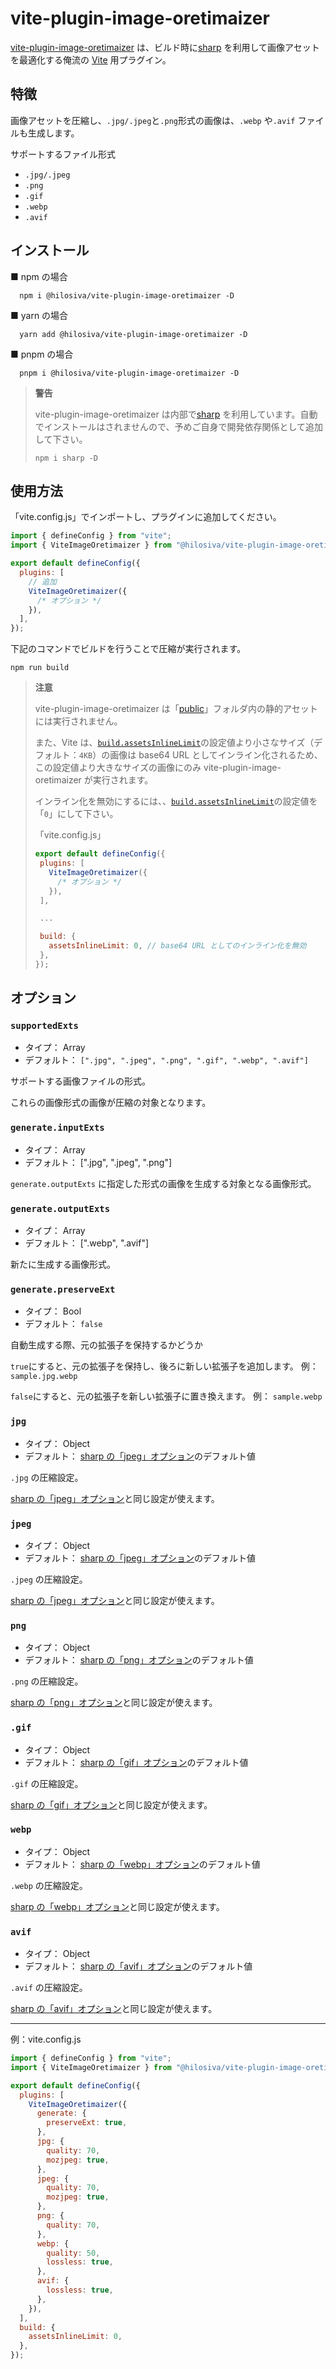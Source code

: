 # vite-plugin-image-oretimaizer

[vite-plugin-image-oretimaizer](https://github.com/hilosiva/vite-plugin-image-oretimaizer) は、ビルド時に[sharp](https://sharp.pixelplumbing.com/) を利用して画像アセットを最適化する俺流の [Vite](https://ja.vitejs.dev/) 用プラグイン。



## 特徴

画像アセットを圧縮し、`.jpg/.jpeg`と`.png`形式の画像は、`.webp` や`.avif` ファイルも生成します。

サポートするファイル形式

- `.jpg/.jpeg`
- `.png`
- `.gif`
- `.webp`
- `.avif`

## インストール

■ npm の場合

```console
  npm i @hilosiva/vite-plugin-image-oretimaizer -D
```

■ yarn の場合

```console
  yarn add @hilosiva/vite-plugin-image-oretimaizer -D
```

■ pnpm の場合

```console
  pnpm i @hilosiva/vite-plugin-image-oretimaizer -D
```

> **警告**
>
> vite-plugin-image-oretimaizer は内部で[sharp](https://sharp.pixelplumbing.com/) を利用しています。自動でインストールはされませんので、予めご自身で開発依存関係として追加して下さい。
>
> ```console
> npm i sharp -D
> ```

## 使用方法

「vite.config.js」でインポートし、プラグインに追加してください。

```javascript
import { defineConfig } from "vite";
import { ViteImageOretimaizer } from "@hilosiva/vite-plugin-image-oretimaizer"; // 追加

export default defineConfig({
  plugins: [
    // 追加
    ViteImageOretimaizer({
      /* オプション */
    }),
  ],
});
```

下記のコマンドでビルドを行うことで圧縮が実行されます。

```console
npm run build
```

> **注意**
>
> vite-plugin-image-oretimaizer は「[public](https://ja.vitejs.dev/guide/assets.html#public-%E3%83%86%E3%82%99%E3%82%A3%E3%83%AC%E3%82%AF%E3%83%88%E3%83%AA)」フォルダ内の静的アセットには実行されません。
>
> また、Vite は、[`build.assetsInlineLimit`](https://ja.vitejs.dev/config/build-options.html#build-assetsinlinelimit)の設定値より小さなサイズ（デフォルト：`4KB`）の画像は base64 URL としてインライン化されるため、この設定値より大きなサイズの画像にのみ vite-plugin-image-oretimaizer が実行されます。
>
> インライン化を無効にするには、、[`build.assetsInlineLimit`](https://ja.vitejs.dev/config/build-options.html#build-assetsinlinelimit)の設定値を「`0`」にして下さい。
>
> 「vite.config.js」
>
> ```javascript
> export default defineConfig({
>  plugins: [
>    ViteImageOretimaizer({
>      /* オプション */
>    }),
>  ],
>
>  ...
>
>  build: {
>    assetsInlineLimit: 0, // base64 URL としてのインライン化を無効
>  },
> });
> ```

## オプション

### `supportedExts`

- タイプ： Array
- デフォルト： `[".jpg", ".jpeg", ".png", ".gif", ".webp", ".avif"]`

サポートする画像ファイルの形式。

これらの画像形式の画像が圧縮の対象となります。

### `generate.inputExts`

- タイプ： Array
- デフォルト： [".jpg", ".jpeg", ".png"]

`generate.outputExts` に指定した形式の画像を生成する対象となる画像形式。

### `generate.outputExts`

- タイプ： Array
- デフォルト： [".webp", ".avif"]

新たに生成する画像形式。

### `generate.preserveExt`

- タイプ： Bool
- デフォルト： `false`

自動生成する際、元の拡張子を保持するかどうか

`true`にすると、元の拡張子を保持し、後ろに新しい拡張子を追加します。 例： `sample.jpg.webp`

`false`にすると、元の拡張子を新しい拡張子に置き換えます。 例： `sample.webp`

### `jpg`

- タイプ： Object
- デフォルト： [sharp の「jpeg」オプション](https://sharp.pixelplumbing.com/api-output#jpeg)のデフォルト値

`.jpg` の圧縮設定。

[sharp の「jpeg」オプション](https://sharp.pixelplumbing.com/api-output#jpeg)と同じ設定が使えます。

### `jpeg`

- タイプ： Object
- デフォルト： [sharp の「jpeg」オプション](https://sharp.pixelplumbing.com/api-output#jpeg)のデフォルト値

`.jpeg` の圧縮設定。

[sharp の「jpeg」オプション](https://sharp.pixelplumbing.com/api-output#jpeg)と同じ設定が使えます。

### `png`

- タイプ： Object
- デフォルト： [sharp の「png」オプション](https://sharp.pixelplumbing.com/api-output#png)のデフォルト値

`.png` の圧縮設定。

[sharp の「png」オプション](https://sharp.pixelplumbing.com/api-output#png)と同じ設定が使えます。

### `.gif`

- タイプ： Object
- デフォルト： [sharp の「gif」オプション](https://sharp.pixelplumbing.com/api-output#gif)のデフォルト値

`.gif` の圧縮設定。

[sharp の「gif」オプション](https://sharp.pixelplumbing.com/api-output#gif)と同じ設定が使えます。

### `webp`

- タイプ： Object
- デフォルト： [sharp の「webp」オプション](https://sharp.pixelplumbing.com/api-output#webp)のデフォルト値

`.webp` の圧縮設定。

[sharp の「webp」オプション](https://sharp.pixelplumbing.com/api-output#webp)と同じ設定が使えます。

### `avif`

- タイプ： Object
- デフォルト： [sharp の「avif」オプション](https://sharp.pixelplumbing.com/api-output#avif)のデフォルト値

`.avif` の圧縮設定。

[sharp の「avif」オプション](https://sharp.pixelplumbing.com/api-output#avif)と同じ設定が使えます。

---

例：vite.config.js

```javascript
import { defineConfig } from "vite";
import { ViteImageOretimaizer } from "@hilosiva/vite-plugin-image-oretimaizer";

export default defineConfig({
  plugins: [
    ViteImageOretimaizer({
      generate: {
        preserveExt: true,
      },
      jpg: {
        quality: 70,
        mozjpeg: true,
      },
      jpeg: {
        quality: 70,
        mozjpeg: true,
      },
      png: {
        quality: 70,
      },
      webp: {
        quality: 50,
        lossless: true,
      },
      avif: {
        lossless: true,
      },
    }),
  ],
  build: {
    assetsInlineLimit: 0,
  },
});
```
